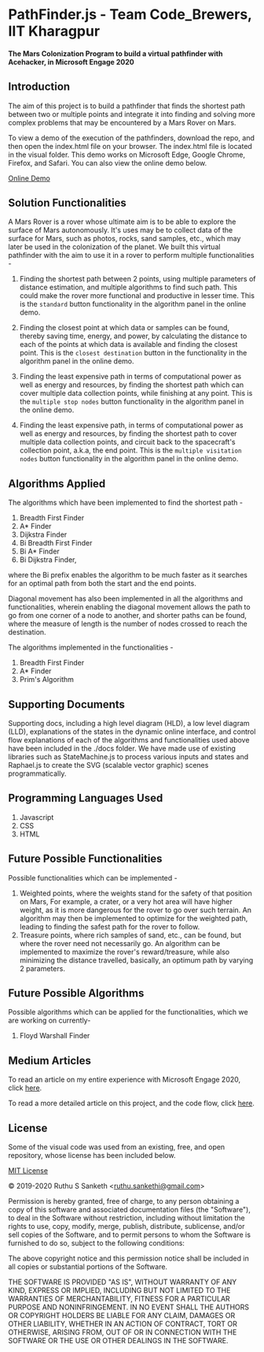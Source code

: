 PathFinder.js - Team Code_Brewers, IIT Kharagpur
==============
#### The Mars Colonization Program to build a virtual pathfinder with Acehacker, in Microsoft Engage  2020 ####

Introduction
------------

The aim of this project is to build a pathfinder that finds the shortest path between two or multiple points and integrate it into finding and solving more complex problems that may be encountered by a Mars Rover on Mars.

To view a demo of the execution of the pathfinders, download the repo, and then open the index.html file on your browser. The index.html file is located in the visual folder. This demo works on Microsoft Edge, Google Chrome, Firefox, and Safari. You can also view the online demo below.

[Online Demo](https://ruthussanketh.github.io/Code_Brewers2020/visual)

Solution Functionalities
------------------------
A Mars Rover is a rover whose ultimate aim is to be able to explore the surface of Mars autonomously. It's uses may be to collect data of the surface for Mars, such as photos, rocks, sand samples, etc., which may later be used in the colonization of the planet. We built this virtual pathfinder with the aim to use it in a rover to perform multiple functionalities -

1. Finding the shortest path between 2 points, using multiple parameters of distance estimation, and multiple algorithms to find such path. This could make the rover more functional and productive in lesser time. This is the ````standard```` button functionality in the algorithm panel in the online demo.

2. Finding the closest point at which data or samples can be found, thereby saving time, energy, and power, by calculating the distance to each of the points at which data is available and finding the closest point. This is the ````closest destination```` button in the functionality in the algorithm panel in the online demo.

3. Finding the least expensive path in terms of computational power as well as energy and resources, by finding the shortest path which can cover multiple data collection points, while finishing at any point. This is the ````multiple stop nodes```` button functionality in the algorithm panel in the online demo.

4. Finding the least expensive path, in terms of computational power as well as energy and resources, by finding the shortest path to cover multiple data collection points, and circuit back to the spacecraft's collection point, a.k.a, the end point. This is the ````multiple visitation nodes```` button functionality in the algorithm panel in the online demo.

Algorithms Applied
------------------
The algorithms which have been implemented to find the shortest path -
1. Breadth First Finder
2. A* Finder
3. Dijkstra Finder
4. Bi Breadth First Finder
5. Bi A* Finder
6. Bi Dijkstra Finder,

where the Bi prefix enables the algorithm to be much faster as it searches for an optimal path from both the start and the end points.

Diagonal movement has also been implemented in all the algorithms and functionalities, wherein enabling the diagonal movement allows the path to go from one corner of a node to another, and shorter paths can be found, where the measure of length is the number of nodes crossed to reach the destination.

The algorithms implemented in the functionalities -
1. Breadth First Finder
2. A* Finder
3. Prim's Algorithm

Supporting Documents
--------------------
Supporting docs, including a high level diagram (HLD), a low level diagram (LLD), explanations of the states in the dynamic online interface, and control flow explanations of each of the algorithms and functionalities used above have been included in the ./docs folder. We have made use of existing libraries such as StateMachine.js to process various inputs and states and Raphael.js to create the SVG (scalable vector graphic) scenes programmatically.

Programming Languages Used  
--------------
1. Javascript
2. CSS
3. HTML

Future Possible Functionalities
-------------------------------
Possible functionalities which can be implemented -
1. Weighted points, where the weights stand for the safety of that position on Mars, For example, a crater, or a very hot area will have higher weight, as it is more dangerous for the rover to go over such terrain. An algorithm may then be implemented to optimize for the weighted path, leading to finding the safest path for the rover to follow.
2. Treasure points, where rich samples of sand, etc., can be found, but where the rover need not necessarily go. An algorithm can be implemented to maximize the rover's reward/treasure, while also minimizing the distance travelled, basically, an optimum path by varying 2 parameters.

Future Possible Algorithms
--------------------------
Possible algorithms which can be applied for the functionalities, which we are working on currently-
1. Floyd Warshall Finder

Medium Articles
---------------
To read an article on my entire experience with Microsoft Engage 2020, click [here](https://medium.com/@ruthussanketh/mars-colonisation-program-microsoft-bbf8981eae0d).

To read a more detailed article on this project, and the code flow, click [here](https://medium.com/@ruthussanketh/pathfinding-js-in-microsoft-engage-8d6256be3f16).

License
-------
Some of the visual code was used from an existing, free, and open repository, whose license has been included below.

[MIT License](http://www.opensource.org/licenses/mit-license.php)

&copy; 2019-2020 Ruthu S Sanketh &lt;ruthu.sankethi@gmail.com&gt;

Permission is hereby granted, free of charge, to any person obtaining a copy of this software and associated documentation files (the "Software"), to deal in the Software without restriction, including without limitation the rights to use, copy, modify, merge, publish, distribute, sublicense, and/or sell copies of the Software, and to permit persons to whom the Software is furnished to do so, subject to the following conditions:

The above copyright notice and this permission notice shall be included in all copies or substantial portions of the Software.

THE SOFTWARE IS PROVIDED "AS IS", WITHOUT WARRANTY OF ANY KIND, EXPRESS OR IMPLIED, INCLUDING BUT NOT LIMITED TO THE WARRANTIES OF MERCHANTABILITY, FITNESS FOR A PARTICULAR PURPOSE AND NONINFRINGEMENT. IN NO EVENT SHALL THE AUTHORS OR COPYRIGHT HOLDERS BE LIABLE FOR ANY CLAIM, DAMAGES OR OTHER LIABILITY, WHETHER IN AN ACTION OF CONTRACT, TORT OR OTHERWISE, ARISING FROM, OUT OF OR IN CONNECTION WITH THE SOFTWARE OR THE USE OR OTHER DEALINGS IN THE SOFTWARE.
